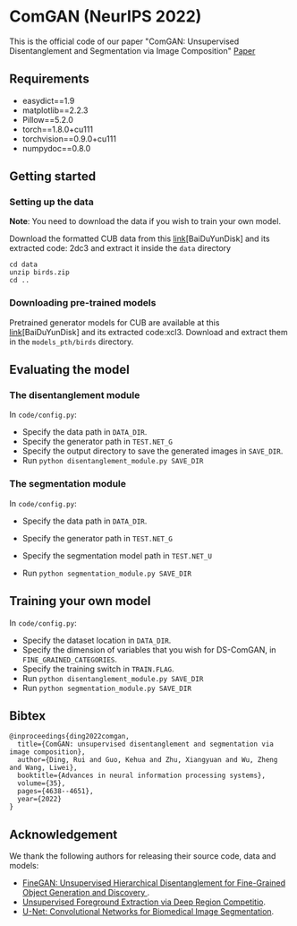 # ComGAN (NeurIPS 2022)

This is the official code of our paper "ComGAN: Unsupervised Disentanglement and Segmentation via Image Composition" [Paper](https://proceedings.neurips.cc/paper_files/paper/2022/hash/1df282080150537df7b00c20aadcafad-Abstract-Conference.html)

## Requirements

- easydict==1.9
- matplotlib==2.2.3
- Pillow==5.2.0
- torch==1.8.0+cu111
- torchvision==0.9.0+cu111
- numpydoc==0.8.0

## Getting started

### Setting up the data

**Note**: You need to download the data if you wish to train your own model.

Download the formatted CUB data from this [link](https://pan.baidu.com/s/1Ey7fZ1Bs_OLHy3-J7PTTeA )[BaiDuYunDisk] and its extracted code: 2dc3  and extract it inside the `data` directory

```shell
cd data
unzip birds.zip
cd ..
```

### Downloading pre-trained models

Pretrained generator models for CUB are available at this [link](https://pan.baidu.com/s/1GkzRIjz25vEs6uQ1hjcjaA )[BaiDuYunDisk] and its extracted code:xcl3. Download and extract them in the `models_pth/birds` directory.

## Evaluating the model

### The disentanglement module

In `code/config.py`:

- Specify the data path in `DATA_DIR`.
- Specify the generator path in `TEST.NET_G`
- Specify the output directory to save the generated images in `SAVE_DIR`.
- Run `python disentanglement_module.py SAVE_DIR`

### The segmentation module

In `code/config.py`:

- Specify the data path in `DATA_DIR`.
- Specify the generator path in `TEST.NET_G`

- Specify the segmentation model path in `TEST.NET_U`
- Run `python segmentation_module.py SAVE_DIR`

## Training your own model

In `code/config.py`:

- Specify the dataset location in `DATA_DIR`.
- Specify the dimension of variables that you wish for DS-ComGAN, in `FINE_GRAINED_CATEGORIES`.
- Specify the training switch in `TRAIN.FLAG`.
- Run `python disentanglement_module.py SAVE_DIR`
- Run `python segmentation_module.py SAVE_DIR`

 ## Bibtex
```
@inproceedings{ding2022comgan,
  title={ComGAN: unsupervised disentanglement and segmentation via image composition},
  author={Ding, Rui and Guo, Kehua and Zhu, Xiangyuan and Wu, Zheng and Wang, Liwei},
  booktitle={Advances in neural information processing systems},
  volume={35},
  pages={4638--4651},
  year={2022}
}
```

## Acknowledgement

We thank the following authors for releasing their source code, data and models:

- [FineGAN: Unsupervised Hierarchical Disentanglement for Fine-Grained Object Generation and Discovery ](https://arxiv.org/abs/1811.11155).
- [Unsupervised Foreground Extraction via Deep Region Competitio](https://arxiv.org/abs/2110.15497#).
- [U-Net: Convolutional Networks for Biomedical Image Segmentation](https://arxiv.org/abs/1505.04597).
